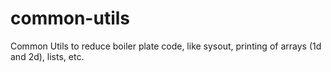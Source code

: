 # common-utils
Common Utils to reduce boiler plate code, like sysout, printing of arrays (1d and 2d), lists, etc.
